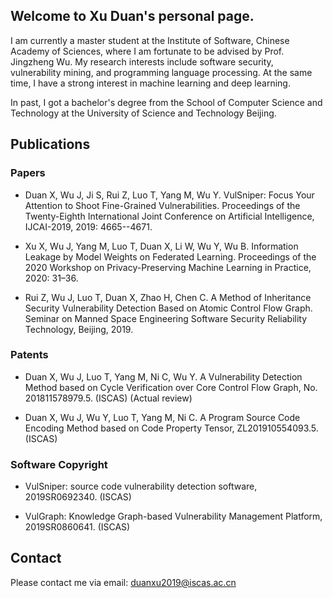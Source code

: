 ## Welcome to Xu Duan's personal page. 
I am currently a master student at the Institute of Software, Chinese Academy of Sciences, where I am fortunate to be advised by Prof. Jingzheng Wu. My research interests include software security, vulnerability mining, and programming language processing. At the same time, I have a strong interest in machine learning and deep learning. 

In past, I got a bachelor's degree from the School of Computer Science and Technology at the University of Science and Technology Beijing.

## Publications
### Papers
- Duan X, Wu J, Ji S, Rui Z, Luo T, Yang M, Wu Y. VulSniper: Focus Your Attention to Shoot Fine-Grained Vulnerabilities. Proceedings of the Twenty-Eighth International Joint Conference on Artificial Intelligence, IJCAI-2019, 2019: 4665--4671.

- Xu X, Wu J, Yang M, Luo T, Duan X, Li W, Wu Y, Wu B. Information Leakage by Model Weights on Federated Learning. Proceedings of the 2020 Workshop on Privacy-Preserving Machine Learning in Practice, 2020: 31–36.

- Rui Z, Wu J, Luo T, Duan X, Zhao H, Chen C. A Method of Inheritance Security Vulnerability Detection Based on Atomic Control Flow Graph. Seminar on Manned Space Engineering Software Security Reliability Technology, Beijing, 2019.

### Patents
- Duan X, Wu J, Luo T, Yang M, Ni C, Wu Y. A Vulnerability Detection Method based on Cycle Verification over Core Control Flow Graph, No. 201811578979.5. (ISCAS) (Actual review)

- Duan X, Wu J, Wu Y, Luo T, Yang M, Ni C. A Program Source Code Encoding Method based on Code Property Tensor, ZL201910554093.5. (ISCAS) 

### Software Copyright
- VulSniper: source code vulnerability detection software, 2019SR0692340. (ISCAS)

- VulGraph: Knowledge Graph-based Vulnerability Management Platform, 2019SR0860641. (ISCAS)

## Contact
Please contact me via email: duanxu2019@iscas.ac.cn
